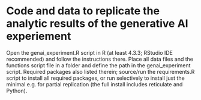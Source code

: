 # Code and data to replicate the analytic results of the generative AI experiement 

Open the genai_experiment.R script in R (at least 4.3.3; RStudio IDE recommended) and follow the instructions there. Place all data files and the functions script file in a folder and define the path in the genai_experiment script. Required packages also listed therein; source/run the requirements.R script to install all required packages, or run selectively to install just the minimal e.g. for partial replication (the full install includes reticulate and Python).
